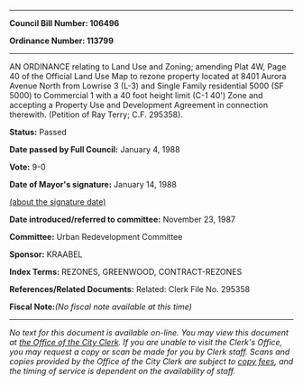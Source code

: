 

********

**Council Bill Number: 106496**
   
**Ordinance Number: 113799**
********

 AN ORDINANCE relating to Land Use and Zoning; amending Plat 4W, Page 40 of the Official Land Use Map to rezone property located at 8401 Aurora Avenue North from Lowrise 3 (L-3) and Single Family residential 5000 (SF 5000) to Commercial 1 with a 40 foot height limit (C-1 40') Zone and accepting a Property Use and Development Agreement in connection therewith. (Petition of Ray Terry; C.F. 295358).

**Status:** Passed
   
**Date passed by Full Council:** January 4, 1988
   
**Vote:** 9-0
   
**Date of Mayor's signature:** January 14, 1988
   
[(about the signature date)](/~public/approvaldate.htm)
   
   
   
**Date introduced/referred to committee:** November 23, 1987
   
**Committee:** Urban Redevelopment Committee
   
**Sponsor:** KRAABEL
   
   
**Index Terms:** REZONES, GREENWOOD, CONTRACT-REZONES

**References/Related Documents:** Related: Clerk File No. 295358

**Fiscal Note:**_(No fiscal note available at this time)_
********

_No text for this document is available on-line. You may view this document at [the Office of the City Clerk](http://www.seattle.gov/leg/clerk/contactUs.htm). If you are unable to visit the Clerk's Office, you may request a copy or scan be made for you by Clerk staff. Scans and copies provided by the Office of the City Clerk are subject to [copy fees](http://clerk.seattle.gov/~public/clerkfees.htm), and the timing of service is dependent on the availability of staff._

